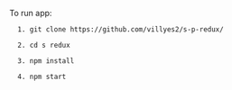 To run app:

```
  1. git clone https://github.com/villyes2/s-p-redux/

  2. cd s redux

  3. npm install

  4. npm start
```

